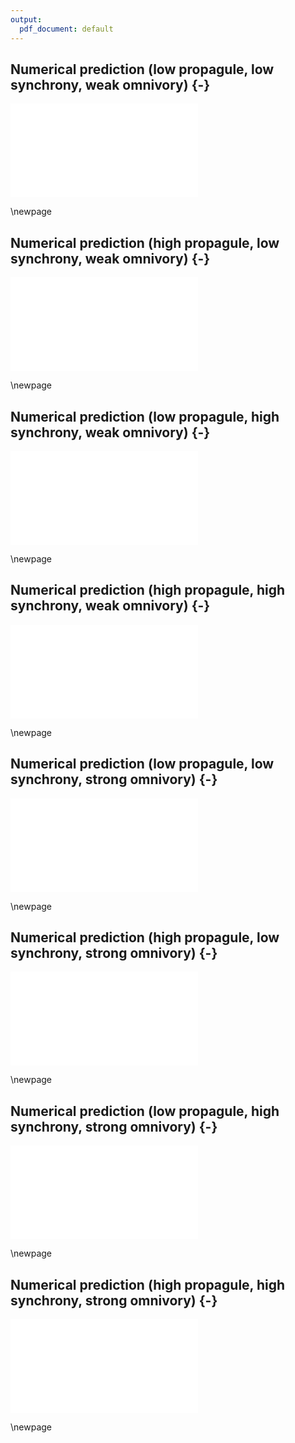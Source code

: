 ```yaml
---
output:
  pdf_document: default
---
```






## Numerical prediction (low propagule, low synchrony, weak omnivory) {-}

![Heatmap of FCL as a function of ecosystem size (river length, $L$)
and complexity (branching rate, $\lambda_b$), with rows and columns displaying
different combinations of resource supply ($r_0$), disturbance regime
($\mu^{(0)}$), predation effect ($\mu^{(c)}$), and prey effect ($\mu^{(p)}$).
Each cell represents the average FCL of five food webs.
Additional parameter values are: number of gross propagules $g_0=75$, synchrony probability $\rho=0.25$, omnivory $\theta=0.25$, habitat density $h=2.5$, dispersal capability $\delta_0=0.5$, and scaling exponent $\psi_1=\psi_2=0.5$.](../data_fmt/fig_rho025_g75_theta025.pdf)

\newpage

## Numerical prediction (high propagule, low synchrony, weak omnivory) {-}

![Heatmap of FCL as a function of ecosystem size (river length, $L$)
and complexity (branching rate, $\lambda_b$), with rows and columns displaying
different combinations of resource supply ($r_0$), disturbance regime
($\mu^{(0)}$), predation effect ($\mu^{(c)}$), and prey effect ($\mu^{(p)}$).
Each cell represents the average FCL of five food webs.
Additional parameter values are: number of gross propagules $g_0=150$, synchrony probability $\rho=0.25$, omnivory $\theta=0.25$, habitat density $h=2.5$, dispersal capability $\delta_0=0.5$, and scaling exponent $\psi_1=\psi_2=0.5$.](../data_fmt/fig_rho025_g150_theta025.pdf)

\newpage

## Numerical prediction (low propagule, high synchrony, weak omnivory) {-}

![Heatmap of FCL as a function of ecosystem size (river length, $L$)
and complexity (branching rate, $\lambda_b$), with rows and columns displaying
different combinations of resource supply ($r_0$), disturbance regime
($\mu^{(0)}$), predation effect ($\mu^{(c)}$), and prey effect ($\mu^{(p)}$).
Each cell represents the average FCL of five food webs.
Additional parameter values are: number of gross propagules $g_0=75$, synchrony probability $\rho=0.5$, omnivory $\theta=0.25$, habitat density $h=2.5$, dispersal capability $\delta_0=0.5$, and scaling exponent $\psi_1=\psi_2=0.5$.](../data_fmt/fig_rho05_g75_theta025.pdf)

\newpage

## Numerical prediction (high propagule, high synchrony, weak omnivory) {-}

![Heatmap of FCL as a function of ecosystem size (river length, $L$)
and complexity (branching rate, $\lambda_b$), with rows and columns displaying
different combinations of resource supply ($r_0$), disturbance regime
($\mu^{(0)}$), predation effect ($\mu^{(c)}$), and prey effect ($\mu^{(p)}$).
Each cell represents the average FCL of five food webs.
Additional parameter values are: number of gross propagules $g_0=150$, synchrony probability $\rho=0.5$, omnivory $\theta=0.25$, habitat density $h=2.5$, dispersal capability $\delta_0=0.5$, and scaling exponent $\psi_1=\psi_2=0.5$.](../data_fmt/fig_rho05_g150_theta025.pdf)

\newpage

## Numerical prediction (low propagule, low synchrony, strong omnivory) {-}

![Heatmap of FCL as a function of ecosystem size (river length, $L$)
and complexity (branching rate, $\lambda_b$), with rows and columns displaying
different combinations of resource supply ($r_0$), disturbance regime
($\mu^{(0)}$), predation effect ($\mu^{(c)}$), and prey effect ($\mu^{(p)}$).
Each cell represents the average FCL of five food webs.
Additional parameter values are: number of gross propagules $g_0=75$, synchrony probability $\rho=0.25$, omnivory $\theta=0.5$, habitat density $h=2.5$, dispersal capability $\delta_0=0.5$, and scaling exponent $\psi_1=\psi_2=0.5$.](../data_fmt/fig_rho025_g75_theta05.pdf)

\newpage

## Numerical prediction (high propagule, low synchrony, strong omnivory) {-}

![Heatmap of FCL as a function of ecosystem size (river length, $L$)
and complexity (branching rate, $\lambda_b$), with rows and columns displaying
different combinations of resource supply ($r_0$), disturbance regime
($\mu^{(0)}$), predation effect ($\mu^{(c)}$), and prey effect ($\mu^{(p)}$).
Each cell represents the average FCL of five food webs.
Additional parameter values are: number of gross propagules $g_0=150$, synchrony probability $\rho=0.25$, omnivory $\theta=0.5$, habitat density $h=2.5$, dispersal capability $\delta_0=0.5$, and scaling exponent $\psi_1=\psi_2=0.5$.](../data_fmt/fig_rho025_g150_theta05.pdf)

\newpage

## Numerical prediction (low propagule, high synchrony, strong omnivory) {-}

![Heatmap of FCL as a function of ecosystem size (river length, $L$)
and complexity (branching rate, $\lambda_b$), with rows and columns displaying
different combinations of resource supply ($r_0$), disturbance regime
($\mu^{(0)}$), predation effect ($\mu^{(c)}$), and prey effect ($\mu^{(p)}$).
Each cell represents the average FCL of five food webs.
Additional parameter values are: number of gross propagules $g_0=75$, synchrony probability $\rho=0.5$, omnivory $\theta=0.5$, habitat density $h=2.5$, dispersal capability $\delta_0=0.5$, and scaling exponent $\psi_1=\psi_2=0.5$.](../data_fmt/fig_rho05_g75_theta05.pdf)

\newpage

## Numerical prediction (high propagule, high synchrony, strong omnivory) {-}

![Heatmap of FCL as a function of ecosystem size (river length, $L$)
and complexity (branching rate, $\lambda_b$), with rows and columns displaying
different combinations of resource supply ($r_0$), disturbance regime
($\mu^{(0)}$), predation effect ($\mu^{(c)}$), and prey effect ($\mu^{(p)}$).
Each cell represents the average FCL of five food webs.
Additional parameter values are: number of gross propagules $g_0=150$, synchrony probability $\rho=0.5$, omnivory $\theta=0.5$, habitat density $h=2.5$, dispersal capability $\delta_0=0.5$, and scaling exponent $\psi_1=\psi_2=0.5$.](../data_fmt/fig_rho05_g150_theta05.pdf)

\newpage

